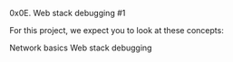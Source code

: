 0x0E. Web stack debugging #1

For this project, we expect you to look at these concepts:

Network basics
Web stack debugging
